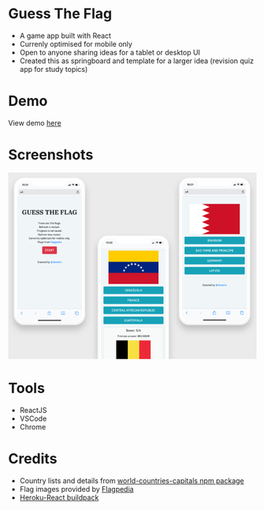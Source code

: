 # Guess The Flag
- A game app built with React
- Currenly optimised for mobile only
- Open to anyone sharing ideas for a tablet or desktop UI 
- Created this as springboard and template for a larger idea (revision quiz app for study topics)


# Demo
View demo [here](https://guess-the-country-flags.herokuapp.comhttps://guess-the-country-flags.herokuapp.com)

# Screenshots

![](screenshots/screenshot.png)

# Tools

- ReactJS
- VSCode
- Chrome

# Credits

- Country lists and details from [world-countries-capitals npm package](https://www.npmjs.com/package/world-countries-capitals)
- Flag images provided by [Flagpedia](https://flagpedia.net)
- [Heroku-React buildpack](https://github.com/mars/create-react-app-buildpack)
